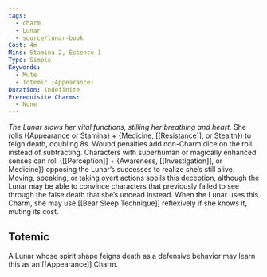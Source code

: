 ```yaml
---
tags:
  - charm
  - Lunar
  - source/lunar-book
Cost: 4m
Mins: Stamina 2, Essence 1
Type: Simple
Keywords:
  - Mute
  - Totemic (Appearance)
Duration: Indefinite
Prerequisite Charms:
  - None
---
```

*The Lunar slows her vital functions, stilling her breathing and heart.*
She rolls ({Appearance or Stamina} + {Medicine, [[Resistance]], or Stealth}) to feign death, doubling 8s. Wound penalties add non-Charm dice on the roll instead of subtracting. Characters with superhuman or magically enhanced senses can roll ([[Perception]] + {Awareness, [[Investigation]], or Medicine}) opposing the Lunar’s successes to realize she’s still alive. Moving, speaking, or taking overt actions spoils this deception, although the Lunar may be able to convince characters that previously failed to see through the false death that she’s undead instead. When the Lunar uses this Charm, she may use [[Bear Sleep Technique]] reflexively if she knows it, muting its cost. 
## Totemic 

A Lunar whose spirit shape feigns death as a defensive behavior may learn this as an [[Appearance]] Charm.